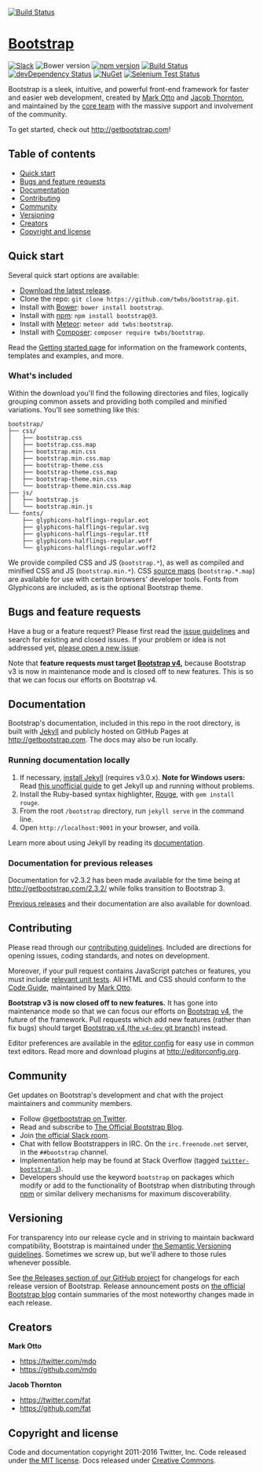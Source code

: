 [![Build Status](https://img.shields.io/travis/robisys/bootstrap/master.svg)](https://travis-ci.org/robisys/bootstrap)

# [Bootstrap](http://getbootstrap.com)


[![Slack](https://bootstrap-slack.herokuapp.com/badge.svg)](https://bootstrap-slack.herokuapp.com)
![Bower version](https://img.shields.io/bower/v/bootstrap.svg)
[![npm version](https://img.shields.io/npm/v/bootstrap.svg)](https://www.npmjs.com/package/bootstrap)
[![Build Status](https://img.shields.io/travis/twbs/bootstrap/master.svg)](https://travis-ci.org/twbs/bootstrap)
[![devDependency Status](https://img.shields.io/david/dev/twbs/bootstrap.svg)](https://david-dm.org/twbs/bootstrap#info=devDependencies)
[![NuGet](https://img.shields.io/nuget/v/bootstrap.svg)](https://www.nuget.org/packages/Bootstrap)
[![Selenium Test Status](https://saucelabs.com/browser-matrix/bootstrap.svg)](https://saucelabs.com/u/bootstrap)

Bootstrap is a sleek, intuitive, and powerful front-end framework for faster and easier web development, created by [Mark Otto](https://twitter.com/mdo) and [Jacob Thornton](https://twitter.com/fat), and maintained by the [core team](https://github.com/orgs/twbs/people) with the massive support and involvement of the community.

To get started, check out <http://getbootstrap.com>!


## Table of contents

* [Quick start](#quick-start)
* [Bugs and feature requests](#bugs-and-feature-requests)
* [Documentation](#documentation)
* [Contributing](#contributing)
* [Community](#community)
* [Versioning](#versioning)
* [Creators](#creators)
* [Copyright and license](#copyright-and-license)


## Quick start

Several quick start options are available:

* [Download the latest release](https://github.com/twbs/bootstrap/archive/v3.3.6.zip).
* Clone the repo: `git clone https://github.com/twbs/bootstrap.git`.
* Install with [Bower](http://bower.io): `bower install bootstrap`.
* Install with [npm](https://www.npmjs.com): `npm install bootstrap@3`.
* Install with [Meteor](https://www.meteor.com): `meteor add twbs:bootstrap`.
* Install with [Composer](https://getcomposer.org): `composer require twbs/bootstrap`.

Read the [Getting started page](http://getbootstrap.com/getting-started/) for information on the framework contents, templates and examples, and more.

### What's included

Within the download you'll find the following directories and files, logically grouping common assets and providing both compiled and minified variations. You'll see something like this:

```
bootstrap/
├── css/
│   ├── bootstrap.css
│   ├── bootstrap.css.map
│   ├── bootstrap.min.css
│   ├── bootstrap.min.css.map
│   ├── bootstrap-theme.css
│   ├── bootstrap-theme.css.map
│   ├── bootstrap-theme.min.css
│   └── bootstrap-theme.min.css.map
├── js/
│   ├── bootstrap.js
│   └── bootstrap.min.js
└── fonts/
    ├── glyphicons-halflings-regular.eot
    ├── glyphicons-halflings-regular.svg
    ├── glyphicons-halflings-regular.ttf
    ├── glyphicons-halflings-regular.woff
    └── glyphicons-halflings-regular.woff2
```

We provide compiled CSS and JS (`bootstrap.*`), as well as compiled and minified CSS and JS (`bootstrap.min.*`). CSS [source maps](https://developer.chrome.com/devtools/docs/css-preprocessors) (`bootstrap.*.map`) are available for use with certain browsers' developer tools. Fonts from Glyphicons are included, as is the optional Bootstrap theme.


## Bugs and feature requests

Have a bug or a feature request? Please first read the [issue guidelines](https://github.com/twbs/bootstrap/blob/master/CONTRIBUTING.md#using-the-issue-tracker) and search for existing and closed issues. If your problem or idea is not addressed yet, [please open a new issue](https://github.com/twbs/bootstrap/issues/new).

Note that **feature requests must target [Bootstrap v4](https://github.com/twbs/bootstrap/tree/v4-dev),** because Bootstrap v3 is now in maintenance mode and is closed off to new features. This is so that we can focus our efforts on Bootstrap v4.


## Documentation

Bootstrap's documentation, included in this repo in the root directory, is built with [Jekyll](http://jekyllrb.com) and publicly hosted on GitHub Pages at <http://getbootstrap.com>. The docs may also be run locally.

### Running documentation locally

1. If necessary, [install Jekyll](http://jekyllrb.com/docs/installation) (requires v3.0.x).
   **Note for Windows users:** Read [this unofficial guide](http://jekyll-windows.juthilo.com/) to get Jekyll up and running without problems.
2. Install the Ruby-based syntax highlighter, [Rouge](https://github.com/jneen/rouge), with `gem install rouge`.
3. From the root `/bootstrap` directory, run `jekyll serve` in the command line.
4. Open `http://localhost:9001` in your browser, and voilà.

Learn more about using Jekyll by reading its [documentation](http://jekyllrb.com/docs/home/).

### Documentation for previous releases

Documentation for v2.3.2 has been made available for the time being at <http://getbootstrap.com/2.3.2/> while folks transition to Bootstrap 3.

[Previous releases](https://github.com/twbs/bootstrap/releases) and their documentation are also available for download.


## Contributing

Please read through our [contributing guidelines](https://github.com/twbs/bootstrap/blob/master/CONTRIBUTING.md). Included are directions for opening issues, coding standards, and notes on development.

Moreover, if your pull request contains JavaScript patches or features, you must include [relevant unit tests](https://github.com/twbs/bootstrap/tree/master/js/tests). All HTML and CSS should conform to the [Code Guide](https://github.com/mdo/code-guide), maintained by [Mark Otto](https://github.com/mdo).

**Bootstrap v3 is now closed off to new features.** It has gone into maintenance mode so that we can focus our efforts on [Bootstrap v4](https://github.com/twbs/bootstrap/tree/v4-dev), the future of the framework. Pull requests which add new features (rather than fix bugs) should target [Bootstrap v4 (the `v4-dev` git branch)](https://github.com/twbs/bootstrap/tree/v4-dev) instead.

Editor preferences are available in the [editor config](https://github.com/twbs/bootstrap/blob/master/.editorconfig) for easy use in common text editors. Read more and download plugins at <http://editorconfig.org>.


## Community

Get updates on Bootstrap's development and chat with the project maintainers and community members.

* Follow [@getbootstrap on Twitter](https://twitter.com/getbootstrap).
* Read and subscribe to [The Official Bootstrap Blog](http://blog.getbootstrap.com).
* Join [the official Slack room](https://bootstrap-slack.herokuapp.com).
* Chat with fellow Bootstrappers in IRC. On the `irc.freenode.net` server, in the `##bootstrap` channel.
* Implementation help may be found at Stack Overflow (tagged [`twitter-bootstrap-3`](https://stackoverflow.com/questions/tagged/twitter-bootstrap-3)).
* Developers should use the keyword `bootstrap` on packages which modify or add to the functionality of Bootstrap when distributing through [npm](https://www.npmjs.com/browse/keyword/bootstrap) or similar delivery mechanisms for maximum discoverability.


## Versioning

For transparency into our release cycle and in striving to maintain backward compatibility, Bootstrap is maintained under [the Semantic Versioning guidelines](http://semver.org/). Sometimes we screw up, but we'll adhere to those rules whenever possible.

See [the Releases section of our GitHub project](https://github.com/twbs/bootstrap/releases) for changelogs for each release version of Bootstrap. Release announcement posts on [the official Bootstrap blog](http://blog.getbootstrap.com) contain summaries of the most noteworthy changes made in each release.


## Creators

**Mark Otto**

* <https://twitter.com/mdo>
* <https://github.com/mdo>

**Jacob Thornton**

* <https://twitter.com/fat>
* <https://github.com/fat>


## Copyright and license

Code and documentation copyright 2011-2016 Twitter, Inc. Code released under [the MIT license](https://github.com/twbs/bootstrap/blob/master/LICENSE). Docs released under [Creative Commons](https://github.com/twbs/bootstrap/blob/master/docs/LICENSE).
